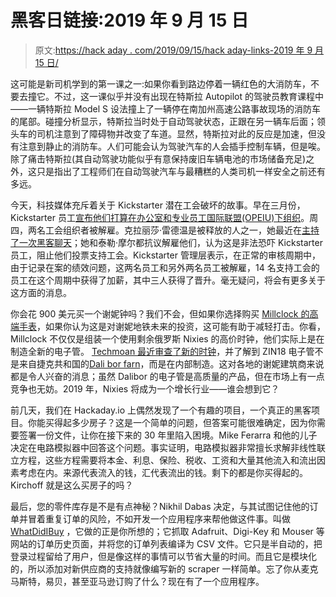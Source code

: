 # 黑客日链接:2019 年 9 月 15 日

> 原文:[https://hack aday . com/2019/09/15/hack aday-links-2019 年 9 月 15 日/](https://hackaday.com/2019/09/15/hackaday-links-september-15-2019/)

这可能是新司机学到的第一课之一:如果你看到路边停着一辆红色的大消防车，不要去撞它。不过，这一课似乎并没有出现在特斯拉 Autopilot 的驾驶员教育课程中——一辆特斯拉 Model S 设法撞上了一辆停在南加州高速公路事故现场的消防车的尾部。碰撞分析显示，特斯拉当时处于自动驾驶状态，正跟在另一辆车后面；领头车的司机注意到了障碍物并改变了车道。显然，特斯拉对此的反应是加速，但没有注意到静止的消防车。人们可能会认为驾驶汽车的人会插手控制车辆，但是唉。除了痛击特斯拉(其自动驾驶功能似乎有意保持废旧车辆电池的市场储备充足)之外，这只是指出了工程师们在自动驾驶汽车与最糟糕的人类司机一样安全之前还有多远。

今天，科技媒体充斥着关于 Kickstarter 潜在工会破坏的故事。早在三月份，Kickstarter 员工[宣布他们打算在办公室和专业员工国际联盟(OPEIU)下组织](https://gizmodo.com/kickstarter-employees-plan-to-unionize-1833413614)。周四，两名工会组织者被解雇。克拉丽莎·雷德温是被释放的人之一，她最近在[主持了一次黑客聊天](https://hackaday.com/2019/08/05/kickstarter-hack-chat/)；她和泰勒·摩尔都抗议解雇他们，认为这是非法恐吓 Kickstarter 员工，阻止他们投票支持工会。Kickstarter 管理层表示，在正常的审核周期中，由于记录在案的绩效问题，这两名员工和另外两名员工被解雇，14 名支持工会的员工在这个周期中获得了加薪，其中三人获得了晋升。毫无疑问，将会有更多关于这方面的消息。

你会花 900 美元买一个谢妮钟吗？我们不会，但如果你选择购买 [Millclock 的高端手表](https://millclock.com/)，如果你认为这是对谢妮地铁未来的投资，这可能有助于减轻打击。你看，Millclock 不仅仅是组装一个使用剩余俄罗斯 Nixies 的高价时钟，他们实际上是在制造全新的电子管。 [Techmoan 最近审查了新的时钟](https://www.youtube.com/watch?v=Zn97Lmwwvo4)，并了解到 ZIN18 电子管不是来自捷克共和国的[Dali bor farn](https://hackaday.com/2016/10/04/the-art-of-making-a-nixie-tube/)，而是在内部制造。这对各地的谢妮建筑商来说都是令人兴奋的消息；虽然 Dalibor 的电子管是高质量的产品，但在市场上有一点竞争也无妨。2019 年，Nixies 将成为一个增长行业——谁会想到它？

前几天，我们在 Hackaday.io 上偶然发现了一个有趣的项目，一个真正的黑客项目。你能买得起多少房子？这是一个简单的问题，但答案可能很难确定，因为你需要签署一份文件，让你在接下来的 30 年里陷入困境。Mike Ferarra 和他的儿子决定在电路模拟器中回答这个问题。事实证明，电路模拟器非常擅长求解非线性联立方程，这些方程需要将本金、利息、保险、税收、工资和大量其他流入和流出因素考虑在内。来源代表流入的钱，汇代表流出的钱。剩下的都是你买得起的。Kirchoff 就是这么买房子的吗？

最后，您的零件库存是不是有点神秘？Nikhil Dabas 决定，与其试图记住他的订单并冒着重复订单的风险，不如开发一个应用程序来帮他做这件事。叫做 [WhatDidIBuy](https://github.com/ndabas/WhatDidIBuy) ，它做的正是你所想的；它抓取 Adafruit、Digi-Key 和 Mouser 等网站的订单历史页面，并将您的订单列表编译为 CSV 文件。它只是半自动的，把登录过程留给了用户，但是像这样的事情可以节省大量的时间。而且它是模块化的，所以添加对新供应商的支持就像编写新的 scraper 一样简单。忘了你从麦克马斯特，易贝，甚至亚马逊订购了什么？现在有了一个应用程序。